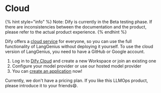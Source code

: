 # Cloud

{% hint style="info" %}
Note: Dify is currently in the Beta testing phase. If there are inconsistencies between the documentation and the product, please refer to the actual product experience.
{% endhint %}

Dify offers a [cloud service](http://cloud.dify.ai) for everyone, so you can use the full functionality of LangGenius without deploying it yourself. To use the cloud version of LangGenius, you need to have a GitHub or Google account.

1. Log in to [Dify Cloud](https://cloud.dify.ai) and create a new Workspace or join an existing one
2. Configure your model provider or use our hosted model provider
3. You can [create an application](../application/creating-an-application.md) now!

Currently, we don't have a pricing plan. If you like this LLMOps product, please introduce it to your friends😄.
